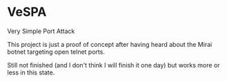 # VeSPA
Very Simple Port Attack

This project is just a proof of concept after having heard about the Mirai botnet targeting open telnet ports.

Still not finished (and I don't think I will finish it one day) but works more or less in this state.
